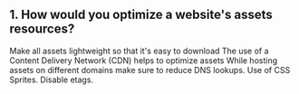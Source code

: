 ## 1. How would you optimize a website's assets resources?
Make all assets lightweight so that it's easy to download
The use of a Content Delivery Network (CDN) helps to optimize assets
While hosting assets on different domains make sure to reduce DNS lookups.
Use of CSS Sprites.
Disable etags.
